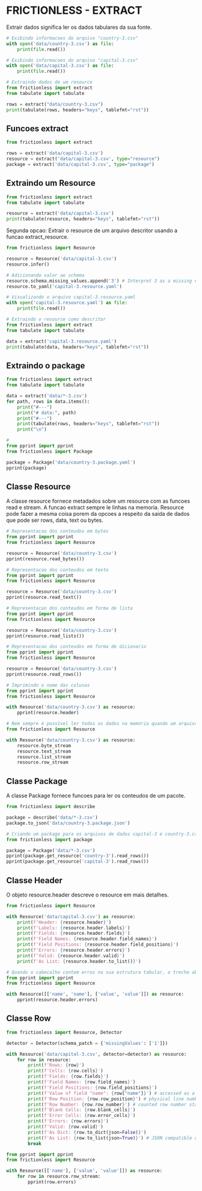 # FRICTIONLESS - EXTRACT

Extrair dados significa ler os dados tabulares da sua fonte.

```python script
# Exibindo informacoes do arquivo "country-3.csv"
with open('data/country-3.csv') as file:
    print(file.read())
```

```python script
# Exibindo informacoes do arquivo "capital-3.csv"
with open('data/capital-3.csv') as file:
    print(file.read())
```

```python script
# Extraindo dados de um resource
from frictionless import extract
from tabulate import tabulate

rows = extract("data/country-3.csv")
print(tabulate(rows, headers="keys", tablefmt="rst"))
```

## Funcoes extract

```python script
from frictionless import extract

rows = extract('data/capital-3.csv')
resource = extract('data/capital-3.csv', type="resource")
package = extract('data/capital-3.csv', type="package")
```

## Extraindo um Resource

```python script
from frictionless import extract
from tabulate import tabulate

resource = extract('data/capital-3.csv')
print(tabulate(resource, headers="keys", tablefmt="rst"))
```

Segunda opcao: Extrair o resource de um arquivo descritor usando a funcao extract_resource.

```python script
from frictionless import Resource

resource = Resource('data/capital-3.csv')
resource.infer()

# Adicionando valor ao schema
resource.schema.missing_values.append('3') # Interpret 3 as a missing value
resource.to_yaml('capital-3.resource.yaml')
```

```python script
# Visualizando o arquivo capital-3.resource.yaml
with open('capital-3.resource.yaml') as file:
    print(file.read())
```

```python script
# Extraindo o resource como descritor
from frictionless import extract
from tabulate import tabulate

data = extract('capital-3.resource.yaml')
print(tabulate(data, headers="keys", tablefmt="rst"))
```

## Extraindo o package

```python script
from frictionless import extract
from tabulate import tabulate

data = extract('data/*-3.csv')
for path, rows in data.items():
    print("#---")
    print("# data:", path)
    print("#---")
    print(tabulate(rows, headers="keys", tablefmt="rst"))
    print("\n")
```

```python script
#
from pprint import pprint
from frictionless import Package

package = Package('data/country-3.package.yaml')
pprint(package)
```

## Classe Resource

A classe resource fornece metadados sobre um resource com as funcoes read e stream. A funcao extract sempre le linhas na memoria. Resource pode fazer a mesma coisa porem da opcoes a respeito da saida de dados que pode ser rows, data, text ou bytes.

```python script
# Representacao dos conteudos em bytes
from pprint import pprint
from frictionless import Resource

resource = Resource('data/country-3.csv')
pprint(resource.read_bytes())
```

```python script
# Representacao dos conteudos em texto
from pprint import pprint
from frictionless import Resource

resource = Resource('data/country-3.csv')
pprint(resource.read_text())
```

```python script
# Representacao dos conteudos em forma de lista
from pprint import pprint
from frictionless import Resource

resource = Resource('data/country-3.csv')
pprint(resource.read_lists())
```

```python script
# Representacao dos conteudos em forma de dicionario
from pprint import pprint
from frictionless import Resource

resource = Resource('data/country-3.csv')
pprint(resource.read_rows())
```

```python script
# Imprimindo o nome das colunas
from pprint import pprint
from frictionless import Resource

with Resource('data/country-3.csv') as resource:
    pprint(resource.header)
```

```python script
# Nem sempre é possível ler todos os dados na memória quando um arquivo é muito grande. Para essas situacoes, frictionless fornece funcoes streaming.
from frictionless import Resource

with Resource('data/country-3.csv') as resource:
    resource.byte_stream
    resource.text_stream
    resource.list_stream
    resource.row_stream
```

## Classe Package

A classe Package fornece funcoes para ler os conteudos de um pacote.

```python script
from frictionless import describe

package = describe('data/*-3.csv')
package.to_json('data/country-3.package.json')
```

```python script
# Criando um package para os arquivos de dados capital-3 e country-3.csv e lendo seus resource
from frictionless import package

package = Package('data/*-3.csv')
pprint(package.get_resource('country-3').read_rows())
pprint(package.get_resource('capital-3').read_rows())
```

## Classe Header

O objeto resource.header descreve o resource em mais detalhes.

```python script
from frictionless import Resource

with Resource('data/capital-3.csv') as resource:
    print(f'Header: {resource.header}')
    print(f'Labels: {resource.header.labels}')
    print(f'Fields: {resource.header.fields}')
    print(f'Field Names: {resource.header.field_names}')
    print(f'Field Positions: {resource.header.field_positions}')
    print(f'Errors: {resource.header.errors}')
    print(f'Valid: {resource.header.valid}')
    print(f'As List: {resource.header.to_list()}')
```

```python script
# Quando o cabecalho contem erros na sua estrutura tabular, o trecho abaixo pode ser muito util para revelar discrepancias, valores duplicados ou informacoes na celula faltantes.
from pprint import pprint
from frictionless import Resource

with Resource([['name', 'name'], ['value', 'value']]) as resource:
    pprint(resource.header.errors)
```

## Classe Row



```python script
from frictionless import Resource, Detector

detector = Detector(schema_patch = {'missingValues': ['1']})

with Resource('data/capital-3.csv', detector=detector) as resource:
    for row in resource:
        print(f'Rows: {row}')
        print(f'Cells: {row.cells}')
        print(f'Fields: {row.fields}')
        print(f'Field Names: {row.field_names}')
        print(f'Field Positions: {row.field_positions}')
        print(f'Value of field "name": {row["name"]}') # accessed as a dict
        print(f'Row Position: {row.row_position}') # physical line number starting from 1
        print(f'Row Number: {row.row_number}') # counted row number starting from 1
        print(f'Blank Cells: {row.blank_cells}')
        print(f'Error Cells: {row.error_cells}')
        print(f'Errors: {row.errors}')
        print(f'Valid: {row.valid}')
        print(f'As Dict: {row.to_dict(json=False)}')
        print(f'As List: {row.to_list(json=True)}') # JSON compatible data types
        break
```

```python script
from pprint import pprint
from frictionless import Resource

with Resource([['name'], ['value', 'value']]) as resource:
    for row in resource.row_stream:
        pprint(row.errors)
```